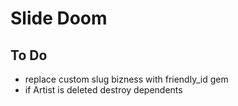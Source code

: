 # Slide Doom


## To Do
- replace custom slug bizness with friendly_id gem
- if Artist is deleted destroy dependents